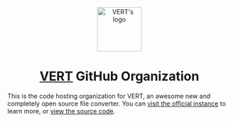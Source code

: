 <p align="center">
  <img src="https://github.com/user-attachments/assets/bf441748-0ec5-4c8a-b3e5-11301ee3f0bd" alt="VERT's logo" height="100">
</p>
<h1 align="center"><a href="https://github.com/VERT-sh/VERT#readme">VERT</a> GitHub Organization</h1>

This is the code hosting organization for VERT, an awesome new and completely open source file converter. You can [visit the official instance](https://vert.sh) to learn more, or [view the source code](https://github.com/VERT-sh/VERT).
